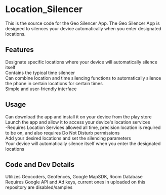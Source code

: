 # Location_Silencer
This is the source code for the Geo Silencer App. The Geo Silencer App is designed to silences your device automatically when you enter designated locations.

## Features
Designate specific locations where your device will automatically silence itself  <br />
Contains the typical time silencer  <br />
Can combine location and time silencing functions to automatically silence the phone in certain locations for certain times  <br />
Simple and user-friendly interface  <br />

## Usage
Can download the app and install it on your device from the play store  <br />
Launch the app and allow it to access your device's location services  <br />
-Requires Location Services allowed all time, precision location is required to be on, and also requires Do Not Disturb permissions  <br />
Add your desired locations and set the silencing parameters  <br />
Your device will automatically silence itself when you enter the designated locations  <br />

## Code and Dev Details
Utilizes Geocoders, Geofences, Google MapSDK, Room Database  <br />
Requires Google API and Ad keys, current ones in uploaded on this repository are disabled/samples
